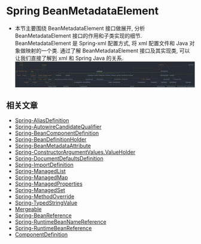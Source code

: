# Spring BeanMetadataElement
- 本节主要围绕 BeanMetadataElement 接口做展开, 分析 BeanMetadataElement 接口的作用和子类实现的细节. 
    BeanMetadataElement 是 Spring-xml 配置方式, 将 xml 配置文件和 Java 对象做映射的一个类. 通过了解 BeanMetadataElement 接口及其实现类, 
    可以让我们直接了解到 xml 和 Spring Java 的关系. 
    ![BeanMetadataElement.png](./images/BeanMetadataElement.png)
    
    
    
    
## 相关文章
- [Spring-AliasDefinition](/docs/beans/BeanMetadataElement/Spring-AliasDefinition.md)
- [Spring-AutowireCandidateQualifier](/docs/beans/BeanMetadataElement/Spring-AutowireCandidateQualifier.md)
- [Spring-BeanComponentDefinition](/docs/beans/BeanMetadataElement/Spring-BeanComponentDefinition.md)
- [Spring-BeanDefinitionHolder](/docs/beans/BeanMetadataElement/Spring-BeanDefinitionHolder.md)
- [Spring-BeanMetadataAttribute](/docs/beans/BeanMetadataElement/Spring-BeanMetadataAttribute.md)
- [Spring-ConstructorArgumentValues.ValueHolder](/docs/beans/BeanMetadataElement/Spring-ConstructorArgumentValues.ValueHolder.md)
- [Spring-DocumentDefaultsDefinition](/docs/beans/BeanMetadataElement/Spring-DocumentDefaultsDefinition.md)
- [Spring-ImportDefinition](/docs/beans/BeanMetadataElement/Spring-ImportDefinition.md)
- [Spring-ManagedList](/docs/beans/BeanMetadataElement/Spring-ManagedList.md)
- [Spring-ManagedMap](/docs/beans/BeanMetadataElement/Spring-ManagedMap.md)
- [Spring-ManagedProperties](/docs/beans/BeanMetadataElement/Spring-ManagedProperties.md)
- [Spring-ManagedSet](/docs/beans/BeanMetadataElement/Spring-ManagedSet.md)
- [Spring-MethodOverride](/docs/beans/BeanMetadataElement/Spring-MethodOverride.md)
- [Spring-TypedStringValue](/docs/beans/BeanMetadataElement/Spring-TypedStringValue.md)
- [Mergeable](/docs/beans/BeanMetadataElement/Mergeable/Readme.md)
- [Spring-BeanReference](/docs/beans/BeanMetadataElement/BeanReference/Spring-BeanReference.md)
- [Spring-RuntimeBeanNameReference](/docs/beans/BeanMetadataElement/BeanReference/Spring-RuntimeBeanNameReference.md)
- [Spring-RuntimeBeanReference](/docs/beans/BeanMetadataElement/BeanReference/Spring-RuntimeBeanReference.md)
- [ComponentDefinition](/docs/beans/ComponentDefinition/Readme.md)